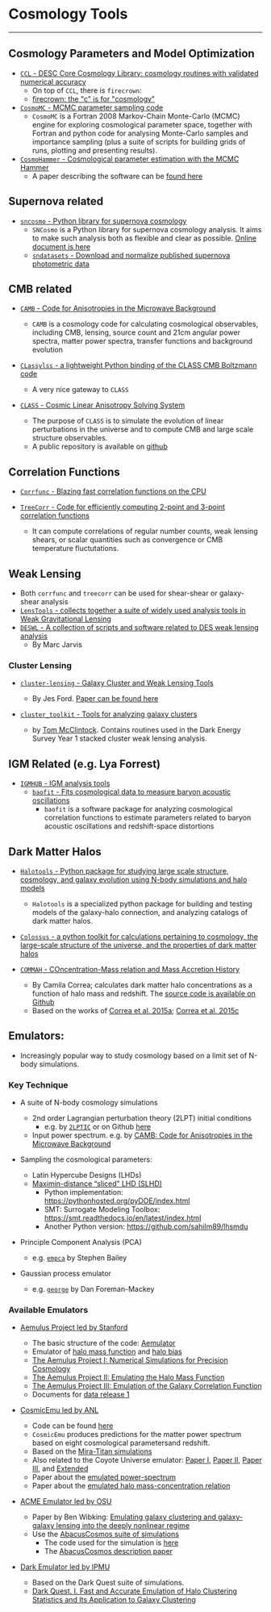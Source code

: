 # Cosmology Tools

----

## Cosmology Parameters and Model Optimization

* [`CCL` - DESC Core Cosmology Library: cosmology routines with validated numerical accuracy](https://github.com/LSSTDESC/CCL)
	- On top of `CCL`, there is `firecrown`:
	- [firecrown: the "c" is for "cosmology"](https://github.com/LSSTDESC/firecrown)
* [`CosmoMC` - MCMC parameter sampling code](https://github.com/cmbant/CosmoMC)
	- `CosmoMC` is a Fortran 2008 Markov-Chain Monte-Carlo (MCMC) engine for exploring cosmological parameter space, together with Fortran and python code for analysing Monte-Carlo samples and importance sampling (plus a suite of scripts for building grids of runs, plotting and presenting results).
* [`CosmoHammer` - Cosmological parameter estimation with the MCMC Hammer](https://github.com/cosmo-ethz/CosmoHammer)
	- A paper describing the software can be [found here](https://arxiv.org/abs/1212.1721)

## Supernova related

* [`sncosmo` - Python library for supernova cosmology](https://github.com/sncosmo/sncosmo)
	- `SNCosmo` is a Python library for supernova cosmology analysis. It aims to make such analysis both as flexible and clear as possible. [Online document is here](https://sncosmo.readthedocs.io/en/v2.0.x/)
	- [`sndatasets` - Download and normalize published supernova photometric data](https://github.com/sncosmo/sndatasets)

## CMB related

* [`CAMB` - Code for Anisotropies in the Microwave Background](https://github.com/cmbant/CAMB)
	- `CAMB` is a cosmology code for calculating cosmological observables, including CMB, lensing, source count and 21cm angular power spectra, matter power spectra, transfer functions and background evolution

* [`CLassylss` - a lightweight Python binding of the CLASS CMB Boltzmann code](https://github.com/nickhand/classylss)
	- A very nice gateway to `CLASS`

* [`CLASS` - Cosmic Linear Anisotropy Solving System](http://class-code.net/)
	- The purpose of `CLASS` is to simulate the evolution of linear perturbations in the universe and to compute CMB and large scale structure observables.
	- A public repository is available on [github](https://github.com/lesgourg/class_public)

## Correlation Functions

* [`Corrfunc` - Blazing fast correlation functions on the CPU](https://github.com/manodeep/Corrfunc)

* [`TreeCorr` - Code for efficiently computing 2-point and 3-point correlation functions](https://github.com/rmjarvis/TreeCorr)
	- It can compute correlations of regular number counts, weak lensing shears, or scalar quantities such as convergence or CMB temperature fluctutations.

## Weak Lensing

* Both `corrfunc` and `treecorr` can be used for shear-shear or galaxy-shear analysis
* [`LensTools` - collects together a suite of widely used analysis tools in Weak Gravitational Lensing](https://github.com/apetri/LensTools)
* [`DESWL` - A collection of scripts and software related to DES weak lensing analysis](https://github.com/rmjarvis/DESWL)
	- By Marc Jarvis

### Cluster Lensing

* [`cluster-lensing` - Galaxy Cluster and Weak Lensing Tools](https://github.com/jesford/cluster-lensing)
	- By Jes Ford.  [Paper can be found here](https://iopscience.iop.org/article/10.3847/1538-3881/152/6/228/meta)

* [`cluster_toolkit` - Tools for analyzing galaxy clusters](https://github.com/tmcclintock/cluster_toolkit)
	- by [Tom McClintock](https://tmcclintock.github.io/). Contains routines used in the Dark Energy Survey Year 1 stacked cluster weak lensing analysis.


## IGM Related (e.g. Lya Forrest)

* [`IGMHUB` - IGM analysis tools](https://igmhub.github.io/)
	* [`baofit` - Fits cosmological data to measure baryon acoustic oscillations](https://github.com/igmhub/baofit)
		- `baofit` is a software package for analyzing cosmological correlation functions to estimate parameters related to baryon acoustic oscillations and redshift-space distortions

## Dark Matter Halos

* [`Halotools` - Python package for studying large scale structure, cosmology, and galaxy evolution using N-body simulations and halo models](https://github.com/astropy/halotools)
	- `Halotools` is a specialized python package for building and testing models of the galaxy-halo connection, and analyzing catalogs of dark matter halos.

* [`Colossus` - a python toolkit for calculations pertaining to cosmology, the large-scale structure of the universe, and the properties of dark matter halos](http://www.benediktdiemer.com/code/colossus/)

* [`COMMAH` - COncentration-Mass relation and Mass Accretion History](https://correacamila.com/code/commah/)
	- By Camila Correa; calculates dark matter halo concentrations as a function of halo mass and redshift. The [source code is available on Github](https://github.com/astroduff/commah)
	- Based on the works of [Correa et al. 2015a](https://arxiv.org/abs/1409.5228); [Correa et al. 2015c](https://arxiv.org/abs/1502.00391)

## Emulators:

* Increasingly popular way to study cosmology based on a limit set of N-body simulations.

### Key Technique

* A suite of N-body cosmology simulations
	- 2nd order Lagrangian perturbation theory (2LPT) initial conditions
		* e.g. by [`2LPTIC`](http://cosmo.nyu.edu/roman/2LPT/) or on Github [here](https://github.com/manodeep/2LPTic)
	- Input power spectrum. e.g. by [CAMB: Code for Anisotropies in the Microwave Background](https://camb.info)

* Sampling the cosmological parameters:
	- Latin Hypercube Designs (LHDs)
	- [Maximin-distance “sliced” LHD (SLHD)](https://www.asc.ohio-state.edu/statistics/comp_exp/jour.club/optimal_sliced_lhd_ba2015.pdf)
    	- Python implementation: https://pythonhosted.org/pyDOE/index.html
    	- SMT: Surrogate Modeling Toolbox: https://smt.readthedocs.io/en/latest/index.html
    	- Another Python version: https://github.com/sahilm89/lhsmdu

* Principle Component Analysis (PCA)
	- e.g. [`empca`](https://github.com/sbailey/empca) by Stephen Bailey

* Gaussian process emulator
	- e.g. [`george`](http://dfm.io/george/current/) by Dan Foreman-Mackey

### Available Emulators

- [Aemulus Project led by Stanford](https://aemulusproject.github.io)
	* The basic structure of the code: [Aemulator](https://github.com/AemulusProject/Aemulator)
	* Emulator of [halo mass function](https://github.com/AemulusProject/hmf_emulator) and [halo bias](https://github.com/AemulusProject/bias_emulator)
	* [The Aemulus Project I: Numerical Simulations for Precision Cosmology](https://arxiv.org/abs/1804.05865)
	* [The Aemulus Project II: Emulating the Halo Mass Function](https://arxiv.org/abs/1804.05866)
	* [The Aemulus Project III: Emulation of the Galaxy Correlation Function](https://arxiv.org/abs/1804.05867)
	* Documents for [data release 1](https://aemulus-data.readthedocs.io/en/latest/)

- [CosmicEmu led by ANL](http://www.hep.anl.gov/cosmology/CosmicEmu/emu.html)
	* Code can be found [here](https://github.com/lanl/CosmicEmu)
	* `CosmicEmu` produces predictions for the matter power spectrum based on eight cosmological parametersand redshift.
	* Based on the [Mira-Titan simulations](https://arxiv.org/abs/1508.02654)
	* Also related to the Coyote Universe emulator: [Paper I](https://arxiv.org/abs/0812.1052), [Paper II](https://arxiv.org/abs/0902.0429), [Paper III](https://arxiv.org/abs/0912.4490), and [Extended](https://arxiv.org/abs/1304.7849)
	* Paper about the [emulated power-spectrum](https://arxiv.org/abs/1311.6444)
	* Paper about the [emulated halo mass-concentration relation](https://arxiv.org/abs/1210.1576)

- [ACME Emulator led by OSU]()
	* Paper by Ben Wibking: [Emulating galaxy clustering and galaxy-galaxy lensing into the deeply nonlinear regime](http://adsabs.harvard.edu/doi/10.1093/mnras/sty2258)
	* Use the [AbacusCosmos suite of simulations](https://lgarrison.github.io/AbacusCosmos/)
		- The code used for the simulation is [here](https://github.com/lgarrison/AbacusCosmos)
		- The [AbacusCosmos description paper](https://arxiv.org/abs/1712.05768)

- [Dark Emulator led by IPMU]()
	* Based on the Dark Quest suite of simulations.
	* [Dark Quest. I. Fast and Accurate Emulation of Halo Clustering Statistics and Its Application to Galaxy Clustering](http://adsabs.harvard.edu/abs/2018arXiv181109504N)

